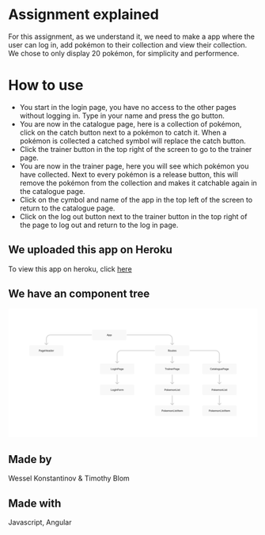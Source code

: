 # Assignment explained
For this assignment, as we understand it, we need to make a app where the user can log in, add pokémon to their collection and view their collection.
We chose to only display 20 pokémon, for simplicity and performence.

# How to use
- You start in the login page, you have no access to the other pages without logging in. Type in your name and press the go button.
- You are now in the catalogue page, here is a collection of pokémon, click on the catch button next to a pokémon to catch it. When a pokémon is collected a catched symbol will replace the catch button.
- Click the trainer button in the top right of the screen to go to the trainer page.
- You are now in the trainer page, here you will see which pokémon you have collected. Next to every pokémon is a release button, this will remove the pokémon from the collection and makes it catchable again in the catalogue page.
- Click on the cymbol and name of the app in the top left of the screen to return to the catalogue page.
- Click on the log out button next to the trainer button in the top right of the page to log out and return to the log in page. 

## We uploaded this app on Heroku
To view this app on heroku, click [here](https://assignment7-wessel-timothy.herokuapp.com/login)

## We have an component tree
![Component tree!](Pokemon-Trainer-Component-Tree.png)

## Made by
Wessel Konstantinov & Timothy Blom

## Made with
Javascript, Angular